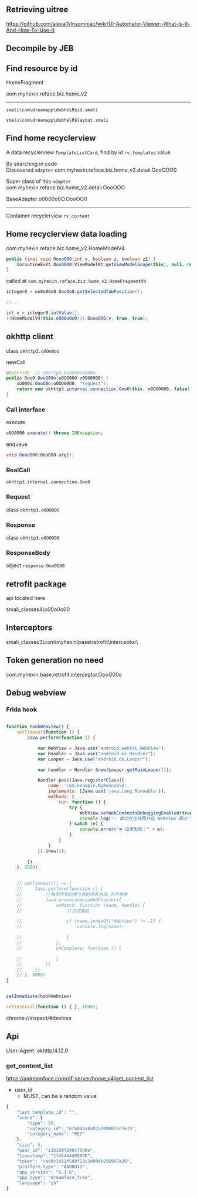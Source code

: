 ## Retrieving uitree

https://github.com/alexal1/Insomniac/wiki/UI-Automator-Viewer:-What-Is-It-And-How-To-Use-It

## Decompile by JEB

## Find resource by id


HomeFragment

com.myhexin.reface.biz.home_v2

---

`smali\com\dreamapp\dubhe\R$id.smali`

`smali\com\dreamapp\dubhe\R$layout.smali`

## Find home recyclerview 

A data recyclerview `TemplateListCard`, find by id `rv_templates` value


By searching in code  
Discovered `adapter` com.myhexin.reface.biz.home_v2.detail.OooOOO0 

Super class of this `adapter` com.myhexin.reface.biz.home_v2.detail.OooOOO 

BaseAdapter o0000o0O.OooOO0

---

Container recyclerview `rv_content`

## Home recyclerview data loading

com.myhexin.reface.biz.home_v2.HomeModelV4
```java
public final void OoooOOO(int v, boolean z, boolean z1) {
    CoroutineExKt.OooO0O0(ViewModelKt.getViewModelScope(this), null, null, null, new HomeModelV4.switchToNewTab.1(v, this, z, z1, null), 7, null);
}
```

called at `com.myhexin.reface.biz.home_v2.HomeFragmentV4`
```java
integer0 = oo0o0Oo0.OooOo0.getSelectedTabPosition();

//...

int v = integer0.intValue();
((HomeModelV4)this.o000oOoO()).OoooOOO(v, true, true);
```


## okhttp client

class `okhttp3.o0Oo0oo`

newCall
```java
@Override  // okhttp3.OooO$OooO00o
public OooO OooO00o(o0OO00O o0OO00O0) {
    oo000o.OooO0o(o0OO00O0, "request");
    return new okhttp3.internal.connection.OooO(this, o0OO00O0, false);
}
```

### Call interface

execute
```java
o0O0O00 execute() throws IOException;
```


enqueue
```java
void Oooo00O(OooOO0 arg1);
```

### RealCall

`okhttp3.internal.connection.OooO`


### Request 

class `okhttp3.o0OO00O`

### Response

class `okhttp3.o0O0O00`


### ResponseBody

object `response.OooOOO0`

## retrofit package

api located here

smali_classes4\o00o0o00


## Interceptors

smali_classes3\com\myhexin\base\retrofit\interceptor\


## Token generation no need

com.myhexin.base.retrofit.interceptor.OooO00o


## Debug webview

### Frida hook

```javascript

function hookWebview() {
    setTimeout(function () {
        Java.perform(function () {

            var WebView = Java.use("android.webkit.WebView");
            var Handler = Java.use("android.os.Handler");
            var Looper = Java.use("android.os.Looper");

            var handler = Handler.$new(Looper.getMainLooper());

            handler.post(Java.registerClass({
                name: 'com.example.MyRunnable',
                implements: [Java.use('java.lang.Runnable')],
                methods: {
                    run: function () {
                        try {
                            WebView.setWebContentsDebuggingEnabled(true);
                            console.log("✅ 成功在主线程开启 WebView 调试");
                        } catch (e) {
                            console.error("❌ 设置失败：" + e);
                        }
                    }
                }
            }).$new());
        
        })
    }, 5000);

            
    // setTimeout(() => {
    //     Java.perform(function () {
    //         //枚举所有的类与类的所有方法,异步枚举
    //         Java.enumerateLoadedClasses({
    //             onMatch: function (name, handle) {
    //                 //过滤类名

    //                 if (name.indexOf("WebView") != -1) {
    //                     console.log(name);

    //                 }
    //             },
    //             onComplete: function () {

    //             }
    //         })
    //     })
    // }, 8000)
}


setImmediate(hookWebview)

setInterval(function () { }, 1000);
```



chrome://inspect/#devices

## Api

User-Agent: okhttp/4.12.0

### get_content_list

https://aidreamface.com/df-server/home_v4/get_content_list


- user_id
  - MUST, can be a random value

```javascript
{
    "last_template_id": "",
    "scene": {
        "type": 20,
        "category_id": "67404aa8a97a7000072c7e15",
        "category_name": "PET"
    },
    "size": 5,
    "user_id": "a3b1d9f240c75d8e",
    "timestamp": "1745464499848",
    "token": "cad9c3412f5d8f13c3d004b256987a26",
    "platform_type": "ANDROID",
    "app_version": "5.1.0",
    "app_type": "dreamface_free",
    "language": "zh"
}
```

